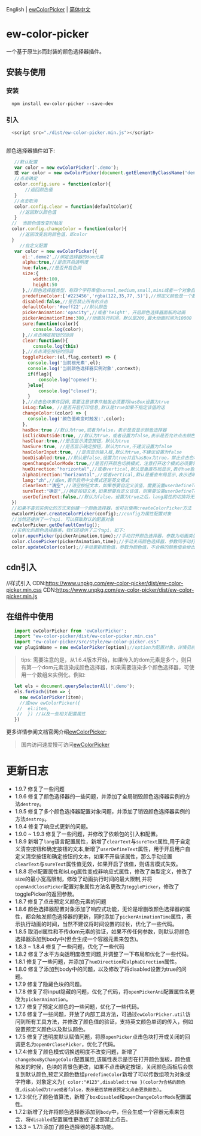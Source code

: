
English | [ewColorPicker](./README.md) | [简体中文](./README-zh_CN.md)

# ew-color-picker

一个基于原生js而封装的颜色选择器插件。

## 安装与使用

### 安装
```
  npm install ew-color-picker --save-dev

```
### 引入

```js
  <script src="./dist/ew-color-picker.min.js"></script>
  
```

颜色选择器插件如下:

```js
   //默认配置
   var color = new ewColorPicker('.demo');
   或 var color = new ewColorPicker(document.getElementByClassName('demo'));
   //点击确定
   color.config.sure = function(color){
       //返回颜色值
   }
   //点击取消
   color.config.clear = function(defaultColor){
     //返回默认颜色值
   }
  //  当颜色值改变时触发
  color.config.changeColor = function(color){
     //返回改变后的颜色值，即color
  }
     //自定义配置
   var color = new ewColorPicker({
      el:'.demo2',//绑定选择器的dom元素
      alpha:true,//是否开启透明度
      hue:false,//是否开启色调
      size:{
          width:100,
          height:50
      },//颜色选择器类型，有四个字符串值normal,medium,small,mini或者一个对象自定义宽高,如果自定义宽高，最小宽高为25px
      predefineColor:['#223456','rgba(122,35,77,.5)'],//预定义颜色是一个数组
      disabled:false,//是否禁止所有的点击
      defaultColor:'#eeff22',//默认颜色
      pickerAnimation:'opacity',//或者'height'，开启颜色选择器面板的动画
      pickerAnimationTime:300,//动画执行时间，默认是200,最大动画时间为10000
      sure:function(color){
          console.log(color);
      },//点击确定按钮的回调
      clear:function(){
          console.log(this)
      },//点击清空按钮的回调
      togglePicker:(el,flag,context) => {
        console.log('当前根元素',el);
        console.log('当前颜色选择器实例对象',context);
        if(flag){
            console.log("opened");
        }else{
            console.log("closed");
        }
      },//点击色块事件回调,需要注意该事件触发必须要将hasBox设置为true
      isLog:false, //是否开启打印信息,默认是true如果不指定该值的话
      changeColor:(color) => {
        console.log('颜色值改变时触发:',color);
      },
      hasBox:true //默认为true,或者为false，表示是否显示颜色选择器
      isClickOutside:true, //默认为true，或者设置为false,表示是否允许点击颜色选择器区域之外关闭颜色选择器
      hasClear:true,//是否显示清空按钮，默认为true
      hasSure:true, //是否显示确定按钮，默认为true,不建议设置为false
      hasColorInput:true, //是否显示输入框,默认为true,不建议设置为false
      boxDisabled:true,//默认是false,设置为true并且hasBox为true，禁止点击色块打开颜色选择器
      openChangeColorMode:true,//是否打开颜色切换模式，注意打开这个模式必须要将alpha和hue设置为true
      hueDirection:"horizontal",//或者vertical,默认是垂直布局显示,表示hue色阶柱是水平还是垂直布局显示
      alphaDirection:"horizontal",//或者vertical,默认是垂直布局显示,表示透明度柱是水平还是垂直布局显示
      lang:"zh",//或en,表示启用中文模式还是英文模式
      clearText:"清空",//清空按钮文本，如果想要自定义该值，需要设置userDefineText为true
      sureText:"确定",//确定按钮文本,如果想要自定义该值，则需要设置userDefineText为true
      userDefineText:false,//默认为false，设置为true之后，lang属性的切换将无效
  })
  //如果不喜欢实例化的方式来创建一个颜色选择器，也可以使用createColorPicker方法
  ewColorPicker.createColorPicker(config);//config为属性配置对象
  //当然还提供了一个api，可以获取默认的配置对象
  ewColorPicker.getDefaultConfig();
  //实例化的颜色选择器类，我们还提供了三个api，如下:
  color.openPicker(pickerAnimation,time);//手动打开颜色选择器，参数为动画类型，即height或opacity
  color.closePicker(pickerAnimation,time);//手动关闭颜色选择器，参数同手动打开方法一样
  color.updateColor(color);//手动更新颜色值，参数为颜色值，不合格的颜色值会给出错误提示,并且颜色选择器面板要处于开启状态
```

## cdn引入
//样式引入
CDN:https://www.unpkg.com/ew-color-picker/dist/ew-color-picker.min.css
CDN:https://www.unpkg.com/ew-color-picker/dist/ew-color-picker.min.js

## 在组件中使用


```js
   import ewColorPicker from 'ewColorPicker';
   import "ew-color-picker/dist/ew-color-picker.min.css"
   import "ew-color-picker/src/style/ew-color-picker.css"
   var pluginName = new ewColorPicker(option);//option为配置对象，详情见前述

```
> tips: 需要注意的是，从1.6.4版本开始，如果传入的dom元素是多个，则只有第一个dom元素渲染成颜色选择器，如果需要渲染多个颜色选择器，可使用一个数组来实例化。例如:
```js
   let els = document.querySelectorAll('.demo');
   els.forEach(item => {
     new ewColorPicker(item);
     //或new ewColorPicker({
    //  el:item,
    //  }) //以及一些相关配置属性
   })
```

更多详情参阅文档官网介绍[ewColorPicker](https://eveningwater.github.io/ew-color-picker/);

> 国内访问速度慢可访问[ewColorPicker](https://eveningwater.gitee.io/ew-color-picker/)

# 更新日志

* 1.9.7 修复了一些问题
* 1.9.6 修复了颜色选择器的一些问题，并添加了全局销毁颜色选择器实例的方法`destroy`。
* 1.9.5 修复了多个颜色选择器配置对象问题，并添加了销毁颜色选择器实例的方法`destroy`。
* 1.9.4 修复了响应式更新的问题。
* 1.9.0 ~ 1.9.3 修复了一些问题，并修改了依赖包的引入和配置。
* 1.8.9 新增了`lang`语言配置属性，新增了`clearText`与`sureText`属性,用于自定义清空按钮和确定按钮的文本,新增了`userDefineText`属性，用于开启用户自定义清空按钮和确定按钮的文本，如果不开启该属性，那么手动设置`clearText`与`sureText`属性值无效，如果开启了该值，则语言模式失效。
* 1.8.8 将el配置属性和isLog属性变成非响应式属性，修改了类型定义，修改了size的最小宽高限制，修改了动画执行时间的最大限制,并将`openAndClosePicker`配置对象属性方法名更改为`togglePicker`，修改了togglePicker的返回参数。
* 1.8.7 修复了点击预定义颜色元素的问题
* 1.8.6 颜色选择器配置对象添加了响应式功能，无论是增删改颜色选择器的属性，都会触发颜色选择器的更新，同时添加了`pickerAnimationTime`属性，表示执行动画的时间，当然不建议将时间设置的过长，优化了一些代码。
* 1.8.5 取消el属性和不传dom元素的验证，如果不传任何参数，则默认将颜色选择器添加到body中(但会生成一个容器元素来包含)。
* 1.8.3 ~ 1.8.4 修复了一些问题，优化了一些代码
* 1.8.2 修复了水平方向透明度改变问题,并调整了一下布局和优化了一些代码。
* 1.8.1 修复了一些问题，并添加了`hueDirection`和`alphaDirection`属性。
* 1.8.0 修复了添加到body中的问题，以及修改了将disabled设置为true的问题。
* 1.7.9 修复了隐藏色块的问题。
* 1.7.8 修复了将input隐藏的问题，优化了代码，将`openPickerAni`配置属性名更改为`pickerAnimation`。
* 1.7.7 修复了预定义颜色的一些问题，优化了一些代码。
* 1.7.6 修复了一些问题，开放了内部工具方法，可通过`ewColorPicker.util`访问到所有工具方法，并修改了颜色值的验证，支持英文颜色单词的传入，例如设置预定义颜色以及默认颜色。
* 1.7.5 修复了透明度默认赋值问题，将原`openPicker`点击色块打开或关闭的回调更名为`openOrClosePicker`，优化了代码。
* 1.7.4:修复了颜色模式切换透明度不改变问题，新增了`changeBoxByChangeColor`配置属性,该属性表示是否在打开颜色面板，颜色值触发的时候，色块的背景色更改，如果不点击确定按钮，关闭颜色面板后会恢复到默认颜色,预定义颜色数组`predefineColor`新增了可以传数组项为对象或字符串，对象定义为`{ color:"#123",disabled:true }(color为合格的颜色值,disabled为true或者false，表示是否禁用该预定义点击更换颜色)`。
* 1.7.3:优化了颜色值算法，新增了`boxDisabled`和`openChangeColorMode`配置属性。
* 1.7.2:新增了允许将颜色选择器添加到`body`中，但会生成一个容器元素来包含，将`disabled`配置属性更改成了全部禁止点击。
* 1.3.3 ~ 1.7.1:添加了颜色选择器的基本功能。
